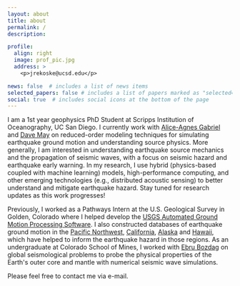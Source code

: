```yaml
---
layout: about
title: about
permalink: /
description:

profile:
  align: right
  image: prof_pic.jpg
  address: >
    <p>jrekoske@ucsd.edu</p>

news: false  # includes a list of news items
selected_papers: false # includes a list of papers marked as "selected={true}"
social: true  # includes social icons at the bottom of the page
---
```


I am a 1st year geophysics PhD Student at Scripps Institution of Oceanography, UC San Diego. I currently work with [Alice-Agnes Gabriel](https://www.geophysik.uni-muenchen.de/Members/gabriel) and [Dave May](https://igpp.ucsd.edu/person/dmay) on reduced-order modeling techniques for simulating earthquake ground motion and understanding source physics. More generally, I am interested in understanding earthquake source mechanics and the propagation of seismic waves, with a focus on seismic hazard and earthquake early warning. In my research, I use hybrid (physics-based coupled with machine learning) models, high-performance computing, and other emerging technologies (e.g., distributed acoustic sensing) to better understand and mitigate earthquake hazard. Stay tuned for research updates as this work progresses!

Previously, I worked as a Pathways Intern at the U.S. Geological Survey in Golden, Colorado where I helped develop the [USGS Automated Ground Motion Processing Software](https://dx.doi.org/10.5066/P9ANQXN3). I also constructed databases of earthquake ground motion in the [Pacific Northwest](https://doi.org/10.5066/P9BUCRF7), [California](https://doi.org/10.5066/P9REBW60), [Alaska](https://doi.org/10.5066/P9Y491AY) and [Hawaii](https://doi.org/10.5066/P9VXB1U6), which have helped to inform the earthquake hazard in those regions. As an undergraduate at Colorado School of Mines, I worked with [Ebru Bozdag](https://ebrucsm.wordpress.com) on global seismological problems to probe the physical properties of the Earth's outer core and mantle with numerical seismic wave simulations.

Please feel free to contact me via e-mail.